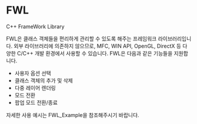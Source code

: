 # FWL
 C++ FrameWork Library

 FWL은 클래스 객체들을 편리하게 관리할 수 있도록 해주는 프레임워크 라이브러리입니다. 
 외부 라이브러리에 의존하지 않으므로, MFC, WIN API, OpenGL, DirectX 등 다양한 C/C++ 개발 환경에서 사용할 수 있습니다.
 FWL은 다음과 같은 기능들을 지원합니다.

 - 사용자 옵션 선택
 - 클래스 객체의 추가 및 삭제
 - 다중 레이어 렌더링
 - 모드 전환
 - 팝업 모드 전환/종료

자세한 사용 예시는 FWL_Example을 참조해주시기 바랍니다.

